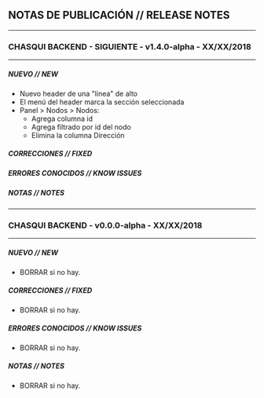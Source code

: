 ## NOTAS DE PUBLICACIÓN // RELEASE NOTES

---

### CHASQUI BACKEND - SIGUIENTE - v1.4.0-alpha - XX/XX/2018

---

##### NUEVO // NEW

- Nuevo header de una "linea" de alto
- El menú del header marca la sección seleccionada
- Panel > Nodos > Nodos:
  - Agrega columna id
  - Agrega filtrado por id del nodo
  - Elimina la columna Dirección

##### CORRECCIONES // FIXED

##### ERRORES CONOCIDOS // KNOW ISSUES

##### NOTAS // NOTES

---

### CHASQUI BACKEND - v0.0.0-alpha - XX/XX/2018

---

##### NUEVO // NEW

- BORRAR si no hay.

##### CORRECCIONES // FIXED

- BORRAR si no hay.

##### ERRORES CONOCIDOS // KNOW ISSUES

- BORRAR si no hay.

##### NOTAS // NOTES

- BORRAR si no hay.
